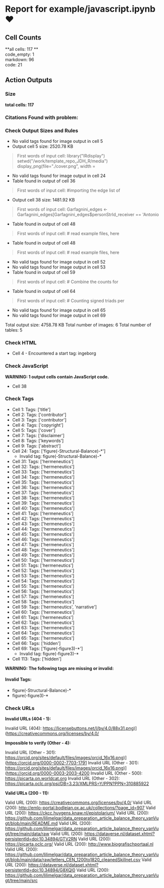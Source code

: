 # Report for example/javascript.ipynb ❤ 

## Cell Counts   
**all cells: 117 **  
code_empty: 1   
markdown: 96   
code: 21   

## Action Outputs

### Size
**total cells: 117**

### Citations Found with problem:


### Check Output Sizes and Rules
  - No valid tags found for image output in cell 5
- Output cell 5 size: 2520.78 KB
> First words of input cell: library("IRdisplay") setwd("/work/template_repo_JDH_R/media") display_png(file="./cover.png", width =
  - No valid tags found for image output in cell 24
- Table found in output of cell 36
> First words of input cell: #importing the edge list of
- Output cell 38 size: 1481.92 KB
> First words of input cell: Garfagnini_edges <- Garfagnini_edges[Garfagnini_edges$personStrId_receiver == 'Antonio
- Table found in output of cell 48
> First words of input cell: # read example files, here
- Table found in output of cell 48
> First words of input cell: # read example files, here
  - No valid tags found for image output in cell 52
  - No valid tags found for image output in cell 53
- Table found in output of cell 59
> First words of input cell: # Combine the counts for
- Table found in output of cell 64
> First words of input cell: # Counting signed triads per
  - No valid tags found for image output in cell 65
  - No valid tags found for image output in cell 69

Total output size: 4758.78 KB
Total number of images: 6
Total number of tables: 5

### Check HTML
- Cell 4 - Encountered a start tag: ingeborg


### Check JavaScript
**WARNING: 1 output cells contain JavaScript code.**

- Cell 38


### Check Tags
- Cell 1: Tags: ['title']
- Cell 2: Tags: ['contributor']
- Cell 3: Tags: ['contributor']
- Cell 4: Tags: ['copyright']
- Cell 5: Tags: ['cover']
- Cell 7: Tags: ['disclaimer']
- Cell 8: Tags: ['keywords']
- Cell 9: Tags: ['abstract']
- Cell 24: Tags: ['figure(-Structural-Balance)-*']
  - Invalid tag: figure(-Structural-Balance)-*
- Cell 31: Tags: ['hermeneutics']
- Cell 32: Tags: ['hermeneutics']
- Cell 33: Tags: ['hermeneutics']
- Cell 34: Tags: ['hermeneutics']
- Cell 35: Tags: ['hermeneutics']
- Cell 36: Tags: ['hermeneutics']
- Cell 37: Tags: ['hermeneutics']
- Cell 38: Tags: ['hermeneutics']
- Cell 39: Tags: ['hermeneutics']
- Cell 40: Tags: ['hermeneutics']
- Cell 41: Tags: ['hermeneutics']
- Cell 42: Tags: ['hermeneutics']
- Cell 43: Tags: ['hermeneutics']
- Cell 44: Tags: ['hermeneutics']
- Cell 45: Tags: ['hermeneutics']
- Cell 46: Tags: ['hermeneutics']
- Cell 47: Tags: ['hermeneutics']
- Cell 48: Tags: ['hermeneutics']
- Cell 49: Tags: ['hermeneutics']
- Cell 50: Tags: ['hermeneutics']
- Cell 51: Tags: ['hermeneutics']
- Cell 52: Tags: ['hermeneutics']
- Cell 53: Tags: ['hermeneutics']
- Cell 54: Tags: ['hermeneutics']
- Cell 55: Tags: ['hermeneutics']
- Cell 56: Tags: ['hermeneutics']
- Cell 57: Tags: ['hermeneutics']
- Cell 58: Tags: ['hermeneutics']
- Cell 59: Tags: ['hermeneutics', 'narrative']
- Cell 60: Tags: ['hermeneutics']
- Cell 61: Tags: ['hermeneutics']
- Cell 62: Tags: ['hermeneutics']
- Cell 63: Tags: ['hermeneutics']
- Cell 64: Tags: ['hermeneutics']
- Cell 65: Tags: ['hermeneutics']
- Cell 66: Tags: ['hidden']
- Cell 69: Tags: ['figure(-figure3)-*']
  - Invalid tag: figure(-figure3)-*
- Cell 113: Tags: ['hidden']

**WARNING: The following tags are missing or invalid:**

#### Invalid Tags:
- figure(-Structural-Balance)-*
- figure(-figure3)-*


### Check URLs

**Invalid URLs (404 - 1):**

Invalid URL (404): https://licensebuttons.net/l/by/4.0/88x31.png)](https://creativecommons.org/licenses/by/4.0/

**Impossible to verify (Other - 4):**

Invalid URL (Other - 301): https://orcid.org/sites/default/files/images/orcid_16x16.png)](https://orcid.org/0000-0002-7703-1791
Invalid URL (Other - 301): https://orcid.org/sites/default/files/images/orcid_16x16.png)](https://orcid.org/0000-0003-2003-4200
Invalid URL (Other - 500): https://picarta.on.worldcat.org
Invalid URL (Other - 302): https://picarta.oclc.org/psi/DB=3.23/XMLPRS=Y/PPN?PPN=310885922

**Valid URLs (200 - 11):**

Valid URL (200): https://creativecommons.org/licenses/by/4.0/
Valid URL (200): http://emlo-portal.bodleian.ox.ac.uk/collections/?page_id=907
Valid URL (200): https://ckcc.huygens.knaw.nl/epistolarium/
Valid URL (200): https://github.com/lilimelgar/data_preparation_article_balance_theory_vanVugt/blob/main/README.md
Valid URL (200): https://github.com/lilimelgar/data_preparation_article_balance_theory_vanVugt/tree/main/data/raw
Valid URL (200): https://dataverse.nl/dataset.xhtml?persistentId=doi:10.34894/GTV2RN
Valid URL (200): https://picarta.oclc.org/
Valid URL (200): http://www.biografischportaal.nl
Valid URL (200): https://github.com/lilimelgar/data_preparation_article_balance_theory_vanVugt/blob/main/data/raw/letters_CEN_1200to1820_cleanedSkillnet.csv
Valid URL (200): https://dataverse.nl/dataset.xhtml?persistentId=doi:10.34894/G8XQI0
Valid URL (200): https://github.com/lilimelgar/data_preparation_article_balance_theory_vanVugt/tree/main/src


